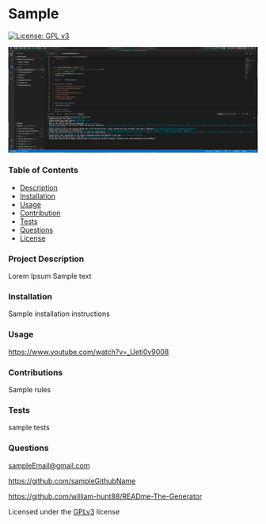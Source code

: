 # Sample
  [![License: GPL v3](https://img.shields.io/badge/License-GPLv3-blue.svg)](https://www.gnu.org/licenses/gpl-3.0) 

  <img src = "./assets/images/screenshot.png" >
  
  ### Table of Contents
  * [Description](#project-description)
  * [Installation](#installation)
  * [Usage](#usage)
  * [Contribution](#contributions)
  * [Tests](#tests)
  * [Questions](#questions)
  * [License](#license)
  
  ### Project Description
  Lorem Ipsum Sample text

  ### Installation
  Sample installation instructions

  ### Usage
  https://www.youtube.com/watch?v=_Ueti0v9008

  ### Contributions
  Sample rules

  ### Tests
  sample tests

  ### Questions
  sampleEmail@gmail.com <br> 

  https://github.com/sampleGithubName

  https://github.com/william-hunt88/READme-The-Generator
  
  
  Licensed under the [GPLv3](https://github.com/william-hunt88/READme-The-Generator/blob/main/LICENSE.txt) license
